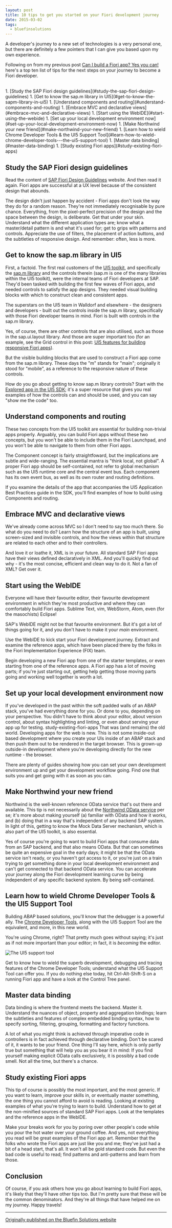```yaml
---
layout: post
title: 10 tips to get you started on your Fiori development journey 
date: 2015-03-02
tags:
  - bluefinsolutions
---
```


A developer's journey to a new set of technologies is a very personal one, but there are definitely a few pointers that I can give you based upon my own experience.

Following on from my previous post [Can I build a Fiori app? Yes you can!](/blog/posts/2015/03/02/can-i-build-a-fiori-app-yes-you-can!/) here's a top ten list of tips for the next steps on your journey to become a Fiori developer.

<br/>
1. [Study the SAP Fiori design guidelines](#study-the-sap-fiori-design-guidelines)
1. [Get to know the sap.m library in UI5](#get-to-know-the-sapm-library-in-ui5)
1. [Understand components and routing](#understand-components-and-routing)
1. [Embrace MVC and declarative views](#embrace-mvc-and-declarative-views)
1. [Start using the WebIDE](#start-using-the-webide)
1. [Set up your local development environment now](#set-up-your-local-development-environment-now)
1. [Make Northwind your new friend](#make-northwind-your-new-friend)
1. [Learn how to wield Chrome Developer Tools & the UI5 Support Tool](#learn-how-to-wield-chrome-developer-tools---the-ui5-support-tool)
1. [Master data binding](#master-data-binding)
1. [Study existing Fiori apps](#study-existing-fiori-apps)

## Study the SAP Fiori design guidelines

Read the content of [SAP Fiori Design Guidelines](https://experience.sap.com/fiori-design/) website. And then read it again. Fiori apps are successful at a UX level because of the consistent design that abounds.

The design didn't just happen by accident - Fiori apps don't look the way they do for a random reason. They're not immediately recognisable by pure chance. Everything, from the pixel-perfect precision of the design and the space between the design, is deliberate. Get that under your skin. Understand what the different application types are; know what a master/detail pattern is and what it's used for; get to grips with patterns and controls. Appreciate the use of filters, the placement of action buttons, and the subtleties of responsive design. And remember: often, less is more.

## Get to know the sap.m library in UI5

First, a factoid. The first real customers of the [UI5 toolkit](https://sapui5.hana.ondemand.com/sdk/), and specifically the [sap.m library](https://sapui5.hana.ondemand.com/sdk/#docs/api/symbols/sap.m.html) and the controls therein (sap.m is one of the many libraries within the UI5 toolkit), were the internal teams of Fiori developers at SAP. They'd been tasked with building the first few waves of Fiori apps, and needed controls to satisfy the app designs. They needed visual building blocks with which to construct clean and consistent apps.

The superstars on the UI5 team in Walldorf and elsewhere - the designers and developers - built out the controls inside the sap.m library, specifically with those Fiori developer teams in mind. Fiori is built with controls in the sap.m library.

Yes, of course, there are other controls that are also utilised, such as those in the sap.ui.layout library. And those are super important too (for an example, see the Grid control in this post: [UI5 features for building responsive Fiori apps](/blog/posts/2015/02/23/ui5-features-for-building-responsive-apps/)).

But the visible building blocks that are used to construct a Fiori app come from the sap.m library. These days the "m" stands for "main"; originally it stood for "mobile", as a reference to the responsive nature of these controls.

How do you go about getting to know sap.m library controls? Start with the [Explored app in the UI5 SDK](https://sapui5.hana.ondemand.com/sdk/explored.html); it's a super resource that gives you real examples of how the controls can and should be used, and you can say "show me the code" too.

## Understand components and routing

These two concepts from the UI5 toolkit are essential for building non-trivial apps properly. Arguably, you can build Fiori apps without these two concepts, but you won't be able to include them in the Fiori Launchpad, and you won't be able to navigate to them from other Fiori apps.

The Component concept is fairly straightfoward, but the implications are subtle and wide-ranging. The essential mantra is "think local, not global". A proper Fiori app should be self-contained, not refer to global mechanism such as the UI5 runtime core and the central event bus. Each component has its own event bus, as well as its own router and routing definitions.

If you examine the details of the app that accompanies the UI5 Application Best Practices guide in the SDK, you'll find examples of how to build using Components and routing.

## Embrace MVC and declarative views

We've already come across MVC so I don't need to say too much there. So what do you need to do? Learn how the structure of an app is built, using screen-sized and invisible controls, and how the views within that structure are related to each other and to their controllers.

And love it or loathe it, XML is in your future. All standard SAP Fiori apps have their views defined declaratively in XML. And you'll quickly find out why - it's the most concise, efficient and clean way to do it. Not a fan of XML? Get over it.

## Start using the WebIDE

Everyone will have their favourite editor, their favourite development environment in which they're most productive and where they can comfortably build Fiori apps. Sublime Text, vim, WebStorm, Atom, even (for the masochists) Eclipse!

SAP's WebIDE might not be that favourite environment. But it's got a lot of things going for it, and you don't have to make it your *main* environment.

Use the WebIDE to kick start your Fiori development journey. Extract and examine the reference apps, which have been placed there by the folks in the Fiori Implementation Experience (FIX) team.

Begin developing a new Fiori app from one of the starter templates, or even starting from one of the reference apps. A Fiori app has a lot of moving parts; if you're just starting out, getting help getting those moving parts going and working well together is worth a lot.

## Set up your local development environment now

If you've developed in the past within the soft padded walls of an ABAP stack, you've had everything done for you. Or done to you, depending on your perspective. You didn't have to think about your editor, about version control, about syntax highlighting and linting, or even about serving your app up for testing.
study-existing-fiori-apps
That was (and remains) the old world. Developing apps for the web is new. This is not some inside-out based development where you create your UIs inside of an ABAP stack and then push them out to be rendered in the target browser. This is grown-up outside-in development where you're developing directly for the new runtime - the browser.

There are plenty of guides showing how you can set your own development environment up and get your development workflow going. Find one that suits you and get going with it as soon as you can.

## Make Northwind your new friend

Northwind is the well-known reference OData service that's out there and available. This tip is not necessarily about the [Northwind OData service](http://services.odata.org/) per se; it's more about making yourself (a) familiar with OData and how it works, and (b) doing that in a way that's independent of any backend SAP system. In light of this, getting to know the Mock Data Server mechanism, which is also part of the UI5 toolkit, is also essential.

Yes of course you're going to want to build Fiori apps that consume data from an SAP backend, and that also means OData. But that can sometimes be quite an expensive goal in the early days; it might be that the OData service isn't ready, or you haven't got access to it, or you're just on a train trying to get something done in your local development environment and can't get connected to that backend OData service. You can accelerate your journey along the Fiori development learning curve by being independent of any specific backend system. By being self-contained.

## Learn how to wield Chrome Developer Tools & the UI5 Support Tool

Building ABAP based solutions, you'll know that the debugger is a powerful ally. The [Chrome Developer Tools](https://developer.chrome.com/docs/devtools/), along with the UI5 Support Tool are the equivalent, and more, in this new world.

You're using Chrome, right? That pretty much goes without saying; it's just as if not more important than your editor; in fact, it is *becoming* the editor.

![The UI5 support tool](/images/2015/03/ui5-support-tool.jpg)

Get to know how to wield the superb development, debugging and tracing features of the Chrome Developer Tools; understand what the UI5 Support Tool can offer you. If you do nothing else today, hit Ctrl-Alt-Shift-S on a running Fiori app and have a look at the Control Tree panel.

## Master data binding

Data binding is where the frontend meets the backend. Master it. Understand the nuances of object, property and aggregation bindings; learn the subtleties and features of complex embedded binding syntax, how to specify sorting, filtering, grouping, formatting and factory functions.

A lot of what you might think is achieved through imperative code in controllers is in fact achieved through declarative binding. Don't be scared of it, it wants to be your friend. One thing I'll say here, which is only partly true but something that will help you as you bear it in mind: If you find yourself making explicit OData calls exclusively, it is possibly a bad code smell. Not all the time, but there's a chance.

## Study existing Fiori apps

This tip of course is possibly the most important, and the most generic. If you want to learn, improve your skills in, or eventually master something, the one thing you cannot afford to avoid is reading. Looking at existing examples of what you're trying to learn to build. Understand how to get at the non-minified sources of standard SAP Fiori apps. Look at the templates and the reference apps in the WebIDE.

Make your breaks work for you by poring over other people's code while you pour the hot water over your ground coffee. And yes, not everything you read will be great examples of the Fiori app art. Remember that the folks who wrote the Fiori apps are just like you and me; they've just had a bit of a head start, that's all. It won't all be gold standard code. But even the bad code is useful to read; find patterns and anti-patterns and learn from those.

## Conclusion

Of course, if you ask others how you go about learning to build Fiori apps, it's likely that they'll have other tips too. But I'm pretty sure that these will be the common denominators. And they're all things that have helped me on my journey. Happy travels!

---

[Originally published on the Bluefin Solutions website](http://web.archive.org/web/20180322124721/http://www.bluefinsolutions.com/insights/dj-adams/march-2015/10-tips-to-get-you-started-on-your-fiori-developme)
